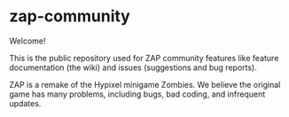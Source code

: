 # zap-community

Welcome!

This is the public repository used for ZAP community features like feature documentation (the wiki) and issues (suggestions and bug reports). 

ZAP is a remake of the Hypixel minigame Zombies. We believe the original game has many problems, including bugs, bad coding, and infrequent updates.
